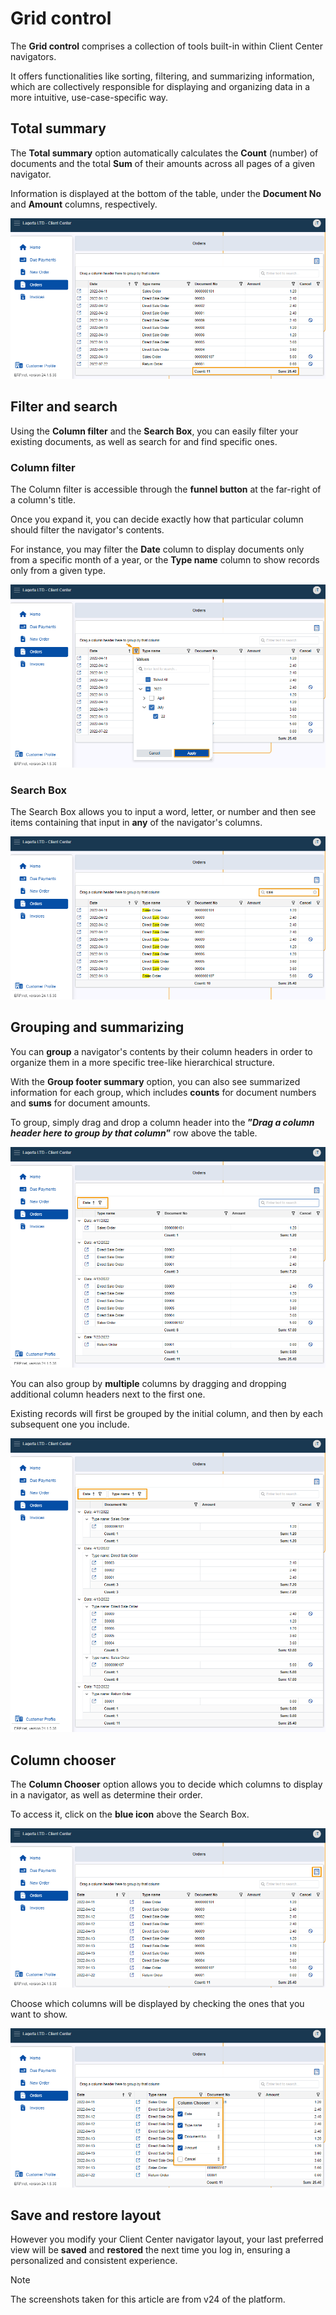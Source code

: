 # Grid control 

The **Grid control** comprises a collection of tools built-in within Client Center navigators. 

It offers functionalities like sorting, filtering, and summarizing information, which are collectively responsible for displaying and organizing data in a more intuitive, use-case-specific way.

## Total summary

The **Total summary** option automatically calculates the **Count** (number) of documents and the total **Sum** of their amounts across all pages of a given navigator.

Information is displayed at the bottom of the table, under the **Document No** and **Amount** columns, respectively.

![picture](pictures/Grid_control_summary_11_06.png)

## Filter and search

Using the **Column filter** and the **Search Box**, you can easily filter your existing documents, as well as search for and find specific ones.

### Column filter

The Column filter is accessible through the **funnel button** at the far-right of a column's title.

Once you expand it, you can decide exactly how that particular column should filter the navigator's contents.

For instance, you may filter the **Date** column to display documents only from a specific month of a year, or the **Type name** column to show records only from a given type.

![picture](pictures/Grid_control_column_filter_11_06.png)

### Search Box

The Search Box allows you to input a word, letter, or number and then see items containing that input in **any** of the navigator's columns.

![picture](pictures/Grid_control_filter_box_11_06.png)

## Grouping and summarizing

You can **group** a navigator's contents by their column headers in order to organize them in a more specific tree-like hierarchical structure.

With the **Group footer summary** option, you can also see summarized information for each group, which includes **counts** for document numbers and **sums** for document amounts.

To group, simply drag and drop a column header into the **”_Drag a column header here to group by that column_”** row above the table.

![picture](pictures/Grid_control_grouping_11_06.png)

You can also group by **multiple** columns by dragging and dropping additional column headers next to the first one. 

Existing records will first be grouped by the initial column, and then by each subsequent one you include.

![picture](pictures/Grid_control_multiple_grouping_11_06.png)

## Column chooser

The **Column Chooser** option allows you to decide which columns to display in a navigator, as well as determine their order.

To access it, click on the **blue icon** above the Search Box. 

![picture](pictures/Grid_control_column_chooser_11_06.png)

Choose which columns will be displayed by checking the ones that you want to show.

![picture](pictures/Grid_control_column_chooser_procedure_11_06.png)

## Save and restore layout

However you modify your Client Center navigator layout, your last preferred view will be **saved** and **restored** the next time you log in, ensuring a personalized and consistent experience.

> [!NOTE]
> 
> The screenshots taken for this article are from v24 of the platform.
